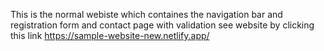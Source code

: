 This is the normal webiste which containes  the navigation bar and registration form and contact page with validation see website by clicking this link https://sample-website-new.netlify.app/
